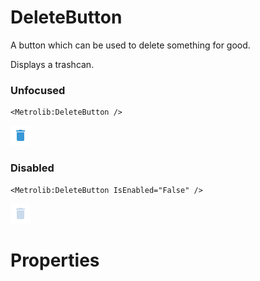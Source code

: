# DeleteButton

A button which can be used to delete something for good.

Displays a trashcan.

### Unfocused

```xaml
<Metrolib:DeleteButton />
```
![Image of DeleteButton, Unfocused](Unfocused.png)

### Disabled

```xaml
<Metrolib:DeleteButton IsEnabled="False" />
```
![Image of DeleteButton, Disabled](Disabled.png)

# Properties

